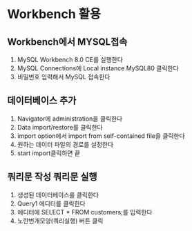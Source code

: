 # Workbench 활용

## Workbench에서 MYSQL접속

1. MySQL Workbench 8.0 CE를 실행한다
2. MySQL Connections에 Local instance MySQL80 클릭한다
3. 비밀번호 입력해서 MySQL 접속한다

## 데이터베이스 추가

1. Navigator에 administration을 클릭한다
2. Data import/restore를 클릭한다
3. import option에서 import from self-contained file을 클릭한다
4. 원하는 데이터 파일의 경로를 설정한다
5. start import클릭하면 끝

## 쿼리문 작성 쿼리문 실행

1. 생성된 데이터베이스를 클릭한다
2. Query1 에디터를 클릭한다
3. 에디터에 SELECT \* FROM customers;를 입력한다
4. 노란번개모양(쿼리실행) 버튼 클릭
